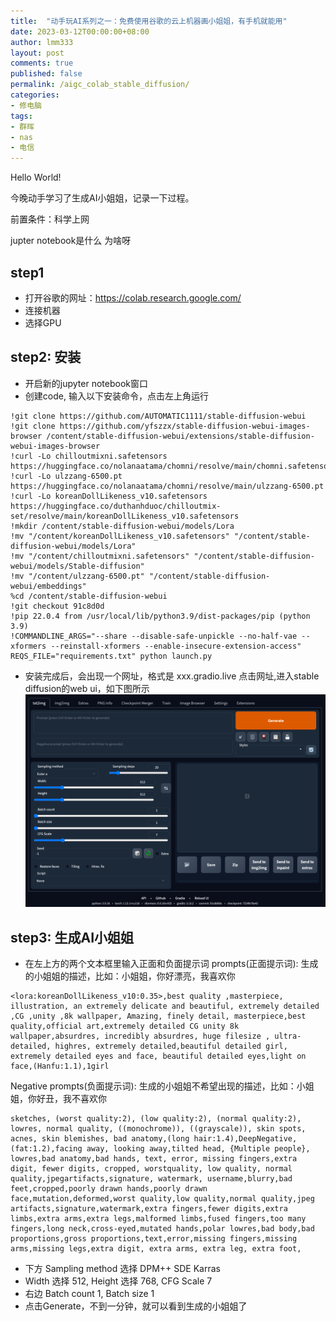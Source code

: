 ```yaml
---
title:  "动手玩AI系列之一：免费使用谷歌的云上机器画小姐姐，有手机就能用"
date: 2023-03-12T00:00:00+08:00
author: lmm333
layout: post
comments: true
published: false
permalink: /aigc_colab_stable_diffusion/
categories:
- 修电脑
tags:
- 群晖
- nas
- 电信
---
```


Hello World!

今晚动手学习了生成AI小姐姐，记录一下过程。

前置条件：科学上网

jupter notebook是什么
为啥呀

## step1
- 打开谷歌的网址：https://colab.research.google.com/
- 连接机器
- 选择GPU

## step2: 安装
- 开启新的jupyter notebook窗口
- 创建code, 输入以下安装命令，点击左上角运行
```shell
!git clone https://github.com/AUTOMATIC1111/stable-diffusion-webui
!git clone https://github.com/yfszzx/stable-diffusion-webui-images-browser /content/stable-diffusion-webui/extensions/stable-diffusion-webui-images-browser
!curl -Lo chilloutmixni.safetensors https://huggingface.co/nolanaatama/chomni/resolve/main/chomni.safetensors
!curl -Lo ulzzang-6500.pt https://huggingface.co/nolanaatama/chomni/resolve/main/ulzzang-6500.pt
!curl -Lo koreanDollLikeness_v10.safetensors https://huggingface.co/duthanhduoc/chilloutmix-set/resolve/main/koreanDollLikeness_v10.safetensors
!mkdir /content/stable-diffusion-webui/models/Lora
!mv "/content/koreanDollLikeness_v10.safetensors" "/content/stable-diffusion-webui/models/Lora"
!mv "/content/chilloutmixni.safetensors" "/content/stable-diffusion-webui/models/Stable-diffusion"
!mv "/content/ulzzang-6500.pt" "/content/stable-diffusion-webui/embeddings"
%cd /content/stable-diffusion-webui
!git checkout 91c8d0d
!pip 22.0.4 from /usr/local/lib/python3.9/dist-packages/pip (python 3.9)
!COMMANDLINE_ARGS="--share --disable-safe-unpickle --no-half-vae --xformers --reinstall-xformers --enable-insecure-extension-access" REQS_FILE="requirements.txt" python launch.py

```
- 安装完成后，会出现一个网址，格式是 xxx.gradio.live 点击网址,进入stable diffusion的web ui，如下图所示
![](../images/stable_diffusion_01.png)

## step3: 生成AI小姐姐
- 在左上方的两个文本框里输入正面和负面提示词
prompts(正面提示词): 生成的小姐姐的描述，比如：小姐姐，你好漂亮，我喜欢你
```
<lora:koreanDollLikeness_v10:0.35>,best quality ,masterpiece, illustration, an extremely delicate and beautiful, extremely detailed ,CG ,unity ,8k wallpaper, Amazing, finely detail, masterpiece,best quality,official art,extremely detailed CG unity 8k wallpaper,absurdres, incredibly absurdres, huge filesize , ultra-detailed, highres, extremely detailed,beautiful detailed girl, extremely detailed eyes and face, beautiful detailed eyes,light on face,(Hanfu:1.1),1girl
```
Negative prompts(负面提示词): 生成的小姐姐不希望出现的描述，比如：小姐姐，你好丑，我不喜欢你
```
sketches, (worst quality:2), (low quality:2), (normal quality:2), lowres, normal quality, ((monochrome)), ((grayscale)), skin spots, acnes, skin blemishes, bad anatomy,(long hair:1.4),DeepNegative,(fat:1.2),facing away, looking away,tilted head, {Multiple people}, lowres,bad anatomy,bad hands, text, error, missing fingers,extra digit, fewer digits, cropped, worstquality, low quality, normal quality,jpegartifacts,signature, watermark, username,blurry,bad feet,cropped,poorly drawn hands,poorly drawn face,mutation,deformed,worst quality,low quality,normal quality,jpeg artifacts,signature,watermark,extra fingers,fewer digits,extra limbs,extra arms,extra legs,malformed limbs,fused fingers,too many fingers,long neck,cross-eyed,mutated hands,polar lowres,bad body,bad proportions,gross proportions,text,error,missing fingers,missing arms,missing legs,extra digit, extra arms, extra leg, extra foot,
```
- 下方 Sampling method 选择 DPM++ SDE Karras
- Width 选择 512, Height 选择 768, CFG Scale 7 
- 右边 Batch count 1, Batch size 1 
- 点击Generate，不到一分钟，就可以看到生成的小姐姐了